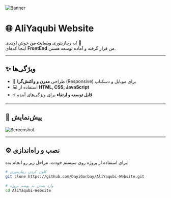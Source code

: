 ![Banner](https://s6.uupload.ir/files/aliyaqubi-banner_4z9b.png)

# 🌐 AliYaqubi Website

به ریپازیتوری **وبسایت من** خوش اومدی! 🚀  
اینجا کدهای **FrontEnd** من قرار گرفته و آماده توسعه هستن.

---

## ✨ ویژگی‌ها
- 🎨 طراحی **مدرن و واکنش‌گرا** (Responsive) برای موبایل و دسکتاپ  
- 💻 استفاده از **HTML, CSS, JavaScript**  
- ⚡ **قابل توسعه و ارتقاء** برای ویژگی‌های آینده  

---

## 📸 پیش‌نمایش
![Screenshot](https://s6.uupload.ir/files/screenshot_(248)_fzuv.png)

---

## ⚙️ نصب و راه‌اندازی
برای استفاده از پروژه روی سیستم خودت، مراحل زیر رو انجام بده:

```bash
# کلون کردن ریپازیتوری
git clone https://github.com/DayiGorbay/AliYaqubi-Website.git

# وارد شدن به پوشه پروژه
cd AliYaqubi-Website
